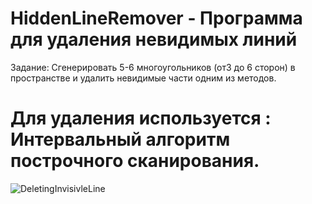 # HiddenLineRemover - Программа для удаления невидимых линий

Задание: Сгенерировать  5-6  многоугольников  (от3  до  6  сторон)  в пространстве и удалить невидимые части одним из методов.

# Для удаления используется : Интервальный алгоритм построчного сканирования.

![DeletingInvisivleLine](https://github.com/GrossuEvgenia/lr2_kg/assets/70910919/1c7d8c80-d958-4546-a167-55c6ad4c6c9e)
